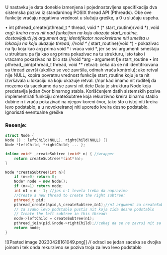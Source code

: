 U nastavku je data donekle izmenjena i pojednostavljena specifikacija dva sistemska poziva iz standardnog POSIX thread API (Pthreads). Obe ove funkcije vraćaju negativnu vrednost u slučaju greške, a 0 u slučaju uspeha.

• int pthread_create(pthread_t * thread, void * (* start_routine)(void *) ,void *arg): kreira novu nit nad funkcijom na koju ukazuje start_routine, dostavljajući joj argument arg; identifikator novokreirane niti smešta u lokaciju na koju ukazuje thread;
	//void * (* start_routine)(void *)  -  pokazivac na fju koja kao arg prima void * i vraca void *, jer se svi argumenti smestaju u strukturu pa fja kao arg prima pokazivac na tu strukturu, isto tako i vracamo pokazivac na bilo sta
	//void *arg - argument fje start_routine
• int pthread_join(pthread_t thread, void ** retval): čeka da se nit identifikovana sa thread završi (ukoliko se već završila, odmah vraća kontrolu); ako retval nije NULL, kopira povratnu vrednost funkcije start_routine koju je ta nit izvršavala u lokaciju na koju ukazuje retval. 
//npr kad imamo nit roditelj da mozemo da sacekamo da se zavrsi nit dete
Data je struktura Node koja predstavlja jedan čvor binarnog stabla. Korišćenjem datih sistemskih poziva implementirati funkciju createSubtree koja rekurzivno kreira binarno stablo dubine n i vraća pokazivač na njegov koreni čvor, tako što u istoj niti kreira levo podstablo, a u novokreiranoj niti uporedo kreira desno podstablo. Ignorisati eventualne greške
### Resenje:
```c++
struct Node {
Node () : leftChild(NULL), rightChild(NULL) {} 
Node *leftChild, *rightChild; ... }; 

inline void* _createSubtree (void* n) { //wrapper
	return createSubtree(*(int*)n); 
}

Node *createSubtree(int n){
	if (n<=0) return 0;
	Node* node = new Node();
	if (n<=1) return node;
	int n1 = n - 1; //jos n-1 levela treba da napravimo
	//Create a new thread to create the right subtree:
	pthread_t pid;
	pthread_create(&pid,&_createSubtree,&n1);//n1 argument za createSubtree
	// za svako levo podstablo pustis nit koja zida desno podstablo
	// Create the left subtree in this thread:
	node->leftChild = createSubtree(n1);
	pthread_join(pid,&node->rightChild);//cekaj da se ne zavrsi nit sa id i u njen rightChild sacuvaj rez createsubtree
	return node;
}
```
![[Pasted image 20230428161049.png]]
// odradi se jedan saceka se dvojka joinom i tek onda rekurzivno se poziva troja za levo levo podstablo